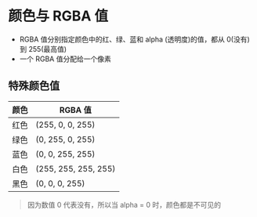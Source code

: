 # 颜色与 RGBA 值

- RGBA 值分别指定颜色中的红、绿、蓝和 alpha (透明度)的值，都从 0(没有) 到 255(最高值)
- 一个 RGBA 值分配给一个像素

## 特殊颜色值

颜色 | RGBA 值
--- | ---
红色 | (255, 0, 0, 255)
绿色 | (0, 255, 0, 255)
蓝色 | (0, 0, 255, 255)
白色 | (255, 255, 255, 255)
黑色 | (0, 0, 0, 255)

> 因为数值 0 代表没有，所以当 alpha = 0 时，颜色都是不可见的


